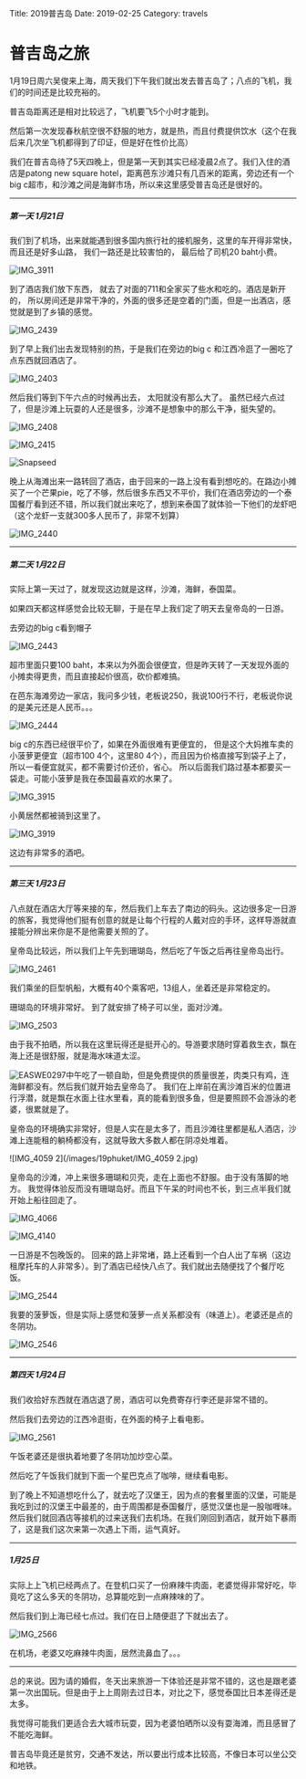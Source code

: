 Title: 2019普吉岛
Date: 2019-02-25
Category: travels

普吉岛之旅
==

1月19日周六吴俊来上海，周天我们下午我们就出发去普吉岛了；八点的飞机，我们的时间还是比较充裕的。

普吉岛距离还是相对比较远了，飞机要飞5个小时才能到。

然后第一次发现春秋航空很不舒服的地方，就是热，而且付费提供饮水（这个在我后来几次坐飞机都得到了印证，但是好在性价比高）

我们在普吉岛待了5天四晚上，但是第一天到其实已经凌晨2点了。我们入住的酒店是patong new square hotel，距离芭东沙滩只有几百米的距离，旁边还有一个big c超市，和沙滩之间是海鲜市场，所以来这里感受普吉岛还是很好的。

----

##### 第一天 1月21日

我们到了机场，出来就能遇到很多国内旅行社的接机服务，这里的车开得非常快，而且还是好多山路， 我们一路还是比较害怕的， 最后给了司机20 baht小费。

![IMG_3911](/images/19phuket/IMG_3911.jpg)

到了酒店我们放下东西， 就去了对面的711和全家买了些水和吃的。酒店是新开的， 所以房间还是非常干净的，外面的很多还是空着的门面，但是一出酒店，感觉就是到了乡镇的感觉。

![IMG_2439](/images/19phuket/IMG_2439.jpg)

到了早上我们出去发现特别的热，于是我们在旁边的big c 和江西冷逛了一圈吃了点东西就回酒店了。

![IMG_2403](/images/19phuket/IMG_2403.jpg)

然后我们等到下午六点的时候再出去， 太阳就没有那么大了。 虽然已经六点过了，但是沙滩上玩耍的人还是很多，沙滩不是想象中的那么干净，挺失望的。

![IMG_2408](/images/19phuket/IMG_2408.jpg)

![IMG_2415](/images/19phuket/IMG_2415.jpg)

![Snapseed](/images/19phuket/Snapseed.jpg)

晚上从海滩出来一路转回了酒店，由于回来的一路上没有看到想吃的。在路边小摊买了一个芒果pie，吃了不够，然后很多东西又不平价，我们在酒店旁边的一个泰国餐厅看到还不错，所以我们就出来吃了，想到来泰国了就体验一下他们的龙虾吧（这个龙虾一支就300多人民币了，非常不划算）

![IMG_2440](/images/19phuket/IMG_2440.jpg)

----

##### 第二天 1月22日

实际上第一天过了，就发现这边就是这样，沙滩，海鲜，泰国菜。

如果四天都这样感觉会比较无聊，于是在早上我们定了明天去皇帝岛的一日游。

去旁边的big c看到帽子

![IMG_2443](/images/19phuket/IMG_2443.jpg)

超市里面只要100 baht，本来以为外面会很便宜，但是昨天转了一天发现外面的小摊卖得更贵，而且直接起价很高，砍价都难搞。

在芭东海滩旁边一家店，我问多少钱，老板说250，我说100行不行，老板说你说的是美元还是人民币。。。

![IMG_2444](/images/19phuket/IMG_2444.jpg)

big c的东西已经很平价了，如果在外面很难有更便宜的， 但是这个大妈推车卖的小菠萝更便宜（超市100 4个，这里80 4个），而且因为价格直接写到袋子上了，所以一看便宜就买，都不需要讨价还价，省心。 所以后面我们路过基本都要买一袋走。可能小菠萝是我在泰国最喜欢的水果了。

![IMG_3915](/images/19phuket/IMG_3915.jpg)

小黄居然都被骑到这里了。

![IMG_3919](/images/19phuket/IMG_3919.jpg)

这边有非常多的酒吧。

----

##### 第三天 1月23日

八点就在酒店大厅等来接的车，然后我们上车去了南边的码头。这边很多定一日游的旅客，我觉得他们挺有创意的就是让每个行程的人戴对应的手环，这样导游就直接能分辨出来你是不是他需要关照的了。

皇帝岛比较远，所以我们上午先到珊瑚岛，然后吃了午饭之后再往皇帝岛出行。

![IMG_2461](/images/19phuket/IMG_2461.jpg)

我们乘坐的巨型帆船，大概有40个乘客吧，13组人，坐着还是非常稳定的。

珊瑚岛的环境非常好。 到了就安排了椅子可以坐，面对沙滩。

![IMG_2503](/images/19phuket/IMG_2503.jpg)

由于我不拍晒，所以我在这里玩得还是挺开心的。导游要求随时穿着救生衣，飘在海上还是很舒服，就是海水味道太涩。

![EASWE0297](/images/19phuket/EASWE0297.jpg)中午吃了一顿自助，但是免费提供的质量很差，肉类只有鸡，连海鲜都没有。然后我们就开始去皇帝岛了。 我们在上岸前在离沙滩百米的位置进行浮潜，就是飘在水面上往水里看，真的能看到很多鱼，但是要照顾不会游泳的老婆，很累就是了。

皇帝岛的环境确实非常好，但是人实在是太多了，而且沙滩往里都是私人酒店，沙滩上连能租的躺椅都没有，这就导致大多数人都在阴凉处堆着。

![IMG_4059 2](/images/19phuket/IMG_4059 2.jpg)

皇帝岛的沙滩，冲上来很多珊瑚和贝壳，走在上面也不舒服。由于没有落脚的地方。 我觉得体验反而没有珊瑚岛好。而且下午呆的时间也不长，到三点半我们就开始上船往回走了。

![IMG_4066](/images/19phuket/IMG_4066.jpg)

![IMG_4140](/images/19phuket/IMG_4140.jpg)

一日游是不包晚饭的。 回来的路上非常堵，路上还看到一个白人出了车祸（这边租摩托车的人非常多）。到了酒店已经快八点了。我们就出去随便找了个餐厅吃饭。

![IMG_2544](/images/19phuket/IMG_2544.jpg)

我要的菠萝饭，但是实际上感觉和菠萝一点关系都没有（味道上）。老婆还是点的冬阴功。

![IMG_2546](/images/19phuket/IMG_2546.jpg)

----

##### 第四天 1月24日

我们收拾好东西就在酒店退了房，酒店可以免费寄存行李还是非常不错的。

然后我们去旁边的江西冷逛街，在外面的椅子上看电影。

![IMG_2561](/images/19phuket/IMG_2561.jpg)

午饭老婆还是很执着地要了冬阴功加炒空心菜。

然后吃了午饭我们就到下面一个星巴克点了咖啡，继续看电影。

到了晚上不知道想吃什么了，就去吃了汉堡王，因为点的套餐里面的汉堡，可能是我吃到过的汉堡王中最差的，由于周围都是泰国餐厅，感觉汉堡也是一股咖喱味。然后我们就回酒店等接机的过来送我们去机场。在我们刚回到酒店，就开始下暴雨了，这是我们这次来第一次遇上下雨，运气真好。

----

##### 1月25日

实际上上飞机已经两点了。在登机口买了一份麻辣牛肉面，老婆觉得非常好吃，毕竟吃了这么多天的冬阴功，总算能吃到一点麻辣味的了。

然后我们到上海已经七点过。我们在日上随便逛了下就出去了。

![IMG_2566](/images/19phuket/IMG_2566.jpg)

在机场，老婆又吃麻辣牛肉面，居然流鼻血了。。。

------

总的来说。因为请的婚假，冬天出来旅游一下体验还是非常不错的，这也是跟老婆第一次出国玩。但是由于上上周刚去过日本，对比之下，感觉泰国比日本差得还是太多。

我觉得可能我们更适合去大城市玩耍，因为老婆怕晒所以没有耍海滩，而且感冒了不能吃海鲜。

普吉岛毕竟还是贫穷，交通不发达，所以要出行成本比较高，不像日本可以坐公交和地铁。

